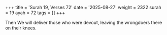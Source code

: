 +++
title = 'Surah 19, Verses 72'
date = '2025-08-27'
weight = 2322
surah = 19
ayah = 72
tags = []
+++

Then We will deliver those who were devout, leaving the wrongdoers there on their knees.